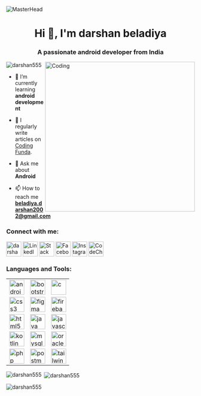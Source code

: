 ![MasterHead](https://3.bp.blogspot.com/-dB6ndKqIAuI/XdWeOASO5AI/AAAAAAAANZA/MSbT9mh6bukxkI-tqnu_GARIZZV5WNVhQCLcBGAsYHQ/s1600/image1.gif)
<h1 align="center">Hi 👋, I'm darshan beladiya</h1>
<h3 align="center">A passionate android developer from India</h3>
<img align="right" alt="Coding" width="400" src="https://user-images.githubusercontent.com/74038190/212749447-bfb7e725-6987-49d9-ae85-2015e3e7cc41.gif">

<p align="left"> <img src="https://komarev.com/ghpvc/?username=darshan555&label=Profile%20views&color=0e75b6&style=flat" alt="darshan555" /> </p>

- 🌱 I’m currently learning **android development**

- 📝 I regularly write articles on  [Coding Funda](https://www.codingfunda.co.in/).

- 💬 Ask me about **Android**

- 📫 How to reach me **beladiya.darshan2002@gmail.com**

<h3 align="left">Connect with me:</h3>
<p align="left">
  <a href="https://twitter.com/darshanbeladiy5" target="_blank"><img align="center" src="https://www.iconpacks.net/icons/2/free-twitter-logo-icon-2429-thumb.png" alt="darshanbeladiy5" height="40" width="40" /></a>
  <a href="https://www.linkedin.com/in/darshan-beladiya-054075209" target="_blank"><img align="center" src="https://cdn1.iconfinder.com/data/icons/logotypes/32/circle-linkedin-512.png" alt="LinkedIn Profile" height="40" width="40" /></a>
  <a href="https://stackoverflow.com/users/22166637/darshan-beladiya" target="_blank"><img align="center" src="https://cdn-icons-png.flaticon.com/512/2626/2626299.png" alt="Stack Overflow Profile" height="40" width="40" /></a>
  <a href="https://www.facebook.com/profile.php?id=100081305417969&mibextid=zbwkwl" target="_blank"><img align="center" src="https://cdn3.iconfinder.com/data/icons/free-social-icons/67/facebook_circle_color-512.png" alt="Facebook Profile" height="40" width="40" /></a>
  <a href="https://instagram.com/darshan_beladiya_55?igshid=mznlngnkzwq4mg==" target="_blank"><img align="center" src="https://static.vecteezy.com/system/resources/previews/017/743/717/non_2x/instagram-icon-logo-free-png.png" alt="Instagram Profile" height="40" width="40" /></a>
  <a href="https://www.codechef.com/users/darshan_555" target="_blank"><img align="center" src="https://avatars.githubusercontent.com/u/11960354?v=4" alt="CodeChef Profile" height="40" width="40" /></a>
</p>

<h3 align="left">Languages and Tools:</h3>
<table cellspacing="10">
        <tr>
            <td>
                <a href="https://developer.android.com" target="_blank" rel="noreferrer">
                    <img
                    src="https://iconape.com/wp-content/png_logo_vector/android-robot-head.png"
                    alt="android"
                    width="40"
                    height="40"
                    />
                </a>
            </td>
            <td>
                <a href="https://getbootstrap.com" target="_blank" rel="noreferrer">
                    <img
                    src="https://brandlogos.net/wp-content/uploads/2021/09/bootstrap-logo.png"
                    alt="bootstrap"
                    width="40"
                    height="40"
                    />
                </a>
            </td>
            <td>
                <a href="https://www.cprogramming.com/" target="_blank" rel="noreferrer">
                    <img
                    src="https://upload.wikimedia.org/wikipedia/commons/thumb/1/18/C_Programming_Language.svg/926px-C_Programming_Language.svg.png"
                    alt="c"
                    width="40"
                    height="40"
                    />
                </a>
            </td>
        </tr>
        <tr>
            <td>
                <a href="https://www.w3schools.com/css/" target="_blank" rel="noreferrer">
                    <img
                    src="https://cdn4.iconfinder.com/data/icons/social-media-logos-6/512/121-css3-512.png"
                    alt="css3"
                    width="40"
                    height="40"
                    />
                </a>
            </td>
            <td>
                <a href="https://www.figma.com/" target="_blank" rel="noreferrer">
                    <img
                    src="https://static-00.iconduck.com/assets.00/apps-figma-icon-2048x2048-ctjj5ab7.png"
                    alt="figma"
                    width="40"
                    height="40"
                    />
                </a>
            </td>
            <td>
                <a href="https://firebase.google.com/" target="_blank" rel="noreferrer">
                    <img
                    src="https://cdn4.iconfinder.com/data/icons/google-i-o-2016/512/google_firebase-2-512.png"
                    alt="firebase"
                    width="40"
                    height="40"
                    />
                </a>
            </td>
        </tr>
        <tr>
            <td>
                <a href="https://www.w3.org/html/" target="_blank" rel="noreferrer">
                    <img
                    src="https://www.freeiconspng.com/thumbs/html5-icon/html5-icon-1.png"
                    alt="html5"
                    width="40"
                    height="40"
                    />
                </a>
            </td>
            <td>
                <a href="https://www.java.com" target="_blank" rel="noreferrer">
                    <img
                    src="https://cdn-icons-png.flaticon.com/512/226/226777.png"
                    alt="java"
                    width="40"
                    height="40"
                    />
                </a>
            </td>
            <td>
                <a href="https://developer.mozilla.org/en-US/docs/Web/JavaScript" target="_blank" rel="noreferrer">
                    <img
                    src="https://static.vecteezy.com/system/resources/previews/027/127/463/non_2x/javascript-logo-javascript-icon-transparent-free-png.png"
                    alt="javascript"
                    width="40"
                    height="40"
                    />
                </a>
            </td>
        </tr>
        <tr>
            <td>
                <a href="https://kotlinlang.org" target="_blank" rel="noreferrer">
                    <img
                    src="https://upload.wikimedia.org/wikipedia/commons/thumb/7/74/Kotlin_Icon.png/1200px-Kotlin_Icon.png"
                    alt="kotlin"
                    width="40"
                    height="40"
                    />
                </a>
            </td>
            <td>
                <a href="https://www.mysql.com/" target="_blank" rel="noreferrer">
                    <img
                    src="https://w7.pngwing.com/pngs/384/848/png-transparent-mysql-php-database-javascript-ajax-carnifex-blue-text-logo.png"
                    alt="mysql"
                    width="40"
                    height="40"
                    />
                </a>
            </td>
            <td>
                <a href="https://www.oracle.com/" target="_blank" rel="noreferrer">
                    <img
                    src="https://cdn4.iconfinder.com/data/icons/flat-brand-logo-2/512/oracle-512.png"
                    alt="oracle"
                    width="40"
                    height="40"
                    />
                </a>
            </td>
        </tr>
        <tr>
            <td>
                <a href="https://www.php.net" target="_blank" rel="noreferrer">
                    <img
                    src="https://cdn-icons-png.flaticon.com/512/5968/5968332.png"
                    alt="php"
                    width="40"
                    height="40"
                    />
                </a>
            </td>
            <td>
                <a href="https://postman.com" target="_blank" rel="noreferrer">
                    <img
                    src="https://www.vectorlogo.zone/logos/getpostman/getpostman-icon.svg"
                    alt="postman"
                    width="40"
                    height="40"
                    />
                </a>
            </td>
            <td>
                <a href="https://tailwindcss.com/" target="_blank" rel="noreferrer">
                    <img
                    src="https://www.vectorlogo.zone/logos/tailwindcss/tailwindcss-icon.svg"
                    alt="tailwind"
                    width="40"
                    height="40"
                    />
                </a>
            </td>
        </tr>
    </table>

<p><img align="left" src="https://github-readme-stats.vercel.app/api/top-langs?username=darshan555&show_icons=true&locale=en&layout=compact" alt="darshan555" /></p>

<p>&nbsp;<img align="center" src="https://github-readme-stats.vercel.app/api?username=darshan555&show_icons=true&locale=en" alt="darshan555" /></p>

<p><img align="center" src="https://github-readme-streak-stats.herokuapp.com/?user=darshan555&" alt="darshan555" /></p>

